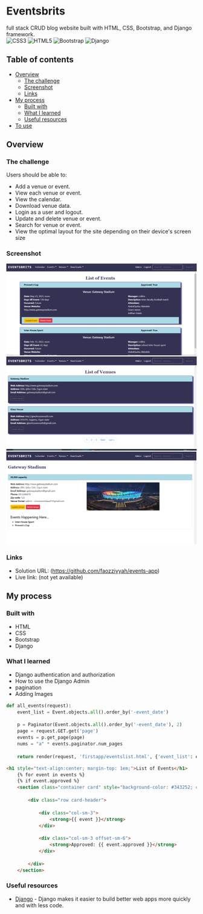 # Eventsbrits

full stack CRUD blog website built with HTML, CSS, Bootstrap, and Django framework. <br />
![CSS3](https://img.shields.io/badge/css3-%231572B6.svg?style=for-the-badge&logo=css3&logoColor=white)
![HTML5](https://img.shields.io/badge/html5-%23E34F26.svg?style=for-the-badge&logo=html5&logoColor=white)
![Bootstrap](https://img.shields.io/badge/bootstrap-%231572B6.svg?style=for-the-badge&logo=bootstrap&logoColor=white&style=plastic)
![Django](https://img.shields.io/badge/django-2E8B57.svg?style=for-the-badge&logo=django&logoColor=white&style=plastic)

## Table of contents

- [Overview](#overview)
  - [The challenge](#the-challenge)
  - [Screenshot](#screenshot)
  - [Links](#links)
- [My process](#my-process)
  - [Built with](#built-with)
  - [What I learned](#what-i-learned)
  - [Useful resources](#useful-resources)
- [To use](#usage)

## Overview

### The challenge

Users should be able to:

- Add a venue or event.
- View each venue or event.
- View the calendar.
- Download venue data.
- Login as a user and logout.
- Update and delete venue or event.
- Search for venue or event.
- View the optimal layout for the site depending on their device's screen size

### Screenshot

![](screenshot.png)
![](screenshot1.png)
![](screenshot2.png)


### Links

- Solution URL: (https://github.com/faozziyyah/events-app)
- Live link: (not yet available)

## My process

### Built with

- HTML
- CSS
- Bootstrap
- Django

### What I learned

- Django authentication and authorization
- How to use the Django Admin
- pagination
- Adding Images

```Python
def all_events(request):
    event_list = Event.objects.all().order_by('-event_date')

    p = Paginator(Event.objects.all().order_by('-event_date'), 2)
    page = request.GET.get('page')
    events = p.get_page(page)
    nums = "a" * events.paginator.num_pages

    return render(request, 'firstapp/eventslist.html', {'event_list': event_list, 'events': events, 'nums': nums})
```

```HTML
<h1 style="text-align:center; margin-top: 1em;">List of Events</h1>
    {% for event in events %}
    {% if event.approved %}
    <section class="container card" style="background-color: #343252; color: #fff; box-shadow: 7px 5px 5px #504c8d;">

        <div class="row card-header">

            <div class="col-sm-3">
                <strong>{{ event }}</strong>
            </div>

            <div class="col-sm-3 offset-sm-6">
                <strong>Approved: {{ event.approved }}</strong>
            </div>

        </div>
    </section>

```

### Useful resources

- [Django](https://www.djangoproject.com/) - Django makes it easier to build better web apps more quickly and with less code. 

